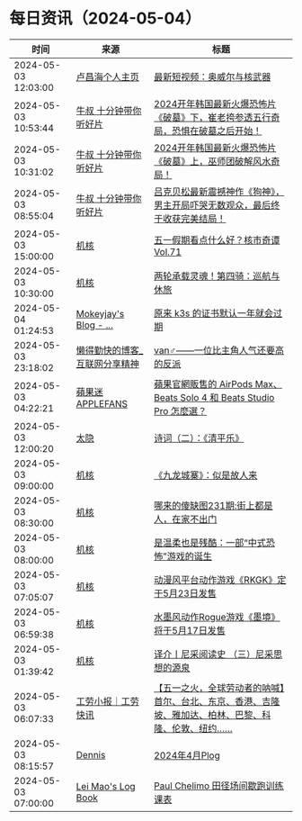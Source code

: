 ﻿# 每日资讯（2024-05-04）

|时间|来源|标题|
|---|---|---|
|2024-05-03 12:03:00|[卢昌海个人主页](https://www.changhai.org//feed.xml)|[最新短视频：奥威尔与核武器](https://www.changhai.org/articles/youtube/shorts/202405.php#latest)|
|2024-05-03 10:53:44|[牛叔 十分钟带你听好片](https://getpodcast.xyz/data/ximalaya/11534451.xml)|[2024开年韩国最新火爆恐怖片《破墓》下，崔老挎参透五行奇局，恐惧在破墓之后开始！](https://www.ximalaya.com/sound/726532754)|
|2024-05-03 10:31:02|[牛叔 十分钟带你听好片](https://getpodcast.xyz/data/ximalaya/11534451.xml)|[2024开年韩国最新火爆恐怖片《破墓》上，巫师团破解风水奇局！](https://www.ximalaya.com/sound/726530594)|
|2024-05-03 08:55:04|[牛叔 十分钟带你听好片](https://getpodcast.xyz/data/ximalaya/11534451.xml)|[吕克贝松最新震撼神作《狗神》，男主开局吓哭无数观众，最后终于收获完美结局！](https://www.ximalaya.com/sound/726512921)|
|2024-05-03 15:00:00|[机核](https://www.gcores.com/rss)|[五一假期看点什么好？核市奇谭Vol.71](https://www.gcores.com/radios/181005)|
|2024-05-03 10:30:00|[机核](https://www.gcores.com/rss)|[两轮承载灵魂！第四骑：巡航与休旅](https://www.gcores.com/videos/181101)|
|2024-05-04 01:24:53|[Mokeyjay's Blog - ...](https://www.mokeyjay.com/feed)|[原来 k3s 的证书默认一年就会过期](https://mok.moe/p/3c20)|
|2024-05-03 23:18:02|[懒得勤快的博客_互联网分享精神](https://masuit.com/rss)|[van♂——一位比主角人气还要高的反派](https://masuit.com/1911)|
|2024-05-03 04:22:21|[蘋果迷 APPLEFANS](https://applefans.today/feed/)|[蘋果官網販售的 AirPods Max、Beats Solo 4 和 Beats Studio Pro 怎麼選？](https://applefans.today/2024-05-beats-solo-4-vs-airpods-max-beats-studio-pro-compare/)|
|2024-05-03 12:00:20|[太隐](https://wangyurui.com/feed.xml)|[诗词（二）：《清平乐》](https://wangyurui.com/posts/xiao-ci-er-qing-ping-le-782d7001)|
|2024-05-03 09:00:00|[机核](https://www.gcores.com/rss)|[《九龙城寨》：似是故人来](https://www.gcores.com/articles/181190)|
|2024-05-03 08:30:00|[机核](https://www.gcores.com/rss)|[哪来的傻缺图231期:街上都是人，在家不出门](https://www.gcores.com/articles/178909)|
|2024-05-03 08:00:00|[机核](https://www.gcores.com/rss)|[是温柔也是残酷：一部“中式恐怖”游戏的诞生](https://www.gcores.com/articles/181146)|
|2024-05-03 07:05:07|[机核](https://www.gcores.com/rss)|[动漫风平台动作游戏《RKGK》定于5月23日发售](https://www.gcores.com/articles/181205)|
|2024-05-03 06:59:38|[机核](https://www.gcores.com/rss)|[水墨风动作Rogue游戏《墨境》将于5月17日发售](https://www.gcores.com/articles/181204)|
|2024-05-03 01:39:42|[机核](https://www.gcores.com/rss)|[译介丨尼采阅读史 （三）尼采思想的源泉](https://www.gcores.com/articles/181193)|
|2024-05-03 06:07:33|[工劳小报｜工劳快讯](https://newsletter.laborinfocn.com/rss)|[【五一之火，全球劳动者的呐喊】首尔、台北、东京、香港、吉隆坡、雅加达、柏林、巴黎、科隆、伦敦、纽约……](https://feed.laborinfocn6.com/wu-yi/)|
|2024-05-03 08:15:57|[Dennis](https://www.domon.cn/rss/)|[2024年4月Plog](https://www.domon.cn/2024nian-4yue-plog/)|
|2024-05-03 07:00:00|[Lei Mao's Log Book](https://leimao.github.io/atom.xml)|[Paul Chelimo 田径场间歇跑训练课表](https://leimao.github.io/essay/Paul-Chelimo-%E7%94%B0%E5%BE%84%E5%9C%BA%E9%97%B4%E6%AD%87%E8%B7%91%E8%AE%AD%E7%BB%83%E8%AF%BE%E8%A1%A8/)|
